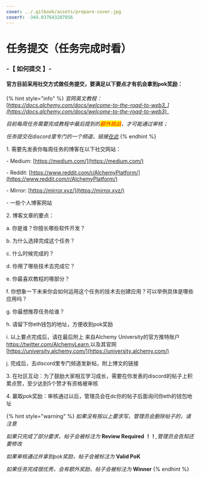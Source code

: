 ```yaml
---
cover: ../.gitbook/assets/prepare-cover.jpg
coverY: -344.037643207856
---
```


# 任务提交（任务完成时看）

### -【 如何提交 】-

#### &#x20;       官方目前采用社交方式做任务提交，要满足以下要点才有机会拿到pok奖励：

{% hint style="info" %}
_官网英文教程：_[_https://docs.alchemy.com/docs/welcome-to-the-road-to-web3_](https://docs.alchemy.com/docs/welcome-to-the-road-to-web3)__

_目前每周任务需要完成教程中最后提到的<mark style="color:red;">额外挑战</mark>，才可能通过审核；_

_任务提交在discord里专门的一个频道，链接_[_在此_](https://discord.com/channels/735965332958871634/1025182438806257756)
{% endhint %}

&#x20;           1\. 需要先发表你每周任务的博客在以下社交网站：

&#x20;               \- Medium: [https://medium.com/](https://medium.com/)

&#x20;               \- Reddit: [https://www.reddit.com/r/AlchemyPlatform/](https://www.reddit.com/r/AlchemyPlatform/)

&#x20;               \- Mirror: [https://mirror.xyz/](https://mirror.xyz/)

&#x20;               \- 一些个人博客网站

&#x20;           2\. 博客文章的要点：

&#x20;               a. 你是谁？你擅长哪些软件开发？

&#x20;               b. 为什么选择完成这个任务？

&#x20;               c. 什么时候完成的？

&#x20;               d. 你用了哪些技术去完成它？

&#x20;               e. 你最喜欢教程的哪部分？

&#x20;               f. 你想象一下未来你会如何运用这个任务的技术去创建应用？可以举例具体是哪些应用吗？

&#x20;               g. 你最想推荐任务给谁？

&#x20;               h. 请留下你eth钱包的地址，方便收到pok奖励

&#x20;               i. 以上要点完成后，请在最后附上 来自Alchemy University的官方推特账户[https://twitter.com/AlchemyLearn ](https://twitter.com/AlchemyLearn)以及其官网 [https://university.alchemy.com/](https://university.alchemy.com/)

&#x20;               j. 完成后，去discord里专门频道发新帖，附上博文的链接

&#x20;           3\. 在社区互动：为了鼓励大家相互学习成长，需要在你发表的discord的帖子上积累点赞，至少达到5个赞才有资格被审核

&#x20;           4\. 赢取pok奖励：审核通过以后，管理员会在dc你的帖子后面询问你eth的钱包地址

{% hint style="warning" %}
&#x20;_如果没有按以上要求写，管理员会删除帖子的，请注意_

_如果只完成了部分要求，帖子会被标注为_ **Review Required ！！**_,管理员会告知还要修改_

_如果审核通过并拿到pok奖励，帖子会被标注为_ **Valid PoK**&#x20;

_如果任务完成很优秀，会有额外奖励，帖子会被标注为_ **Winner**
{% endhint %}

&#x20;          &#x20;

